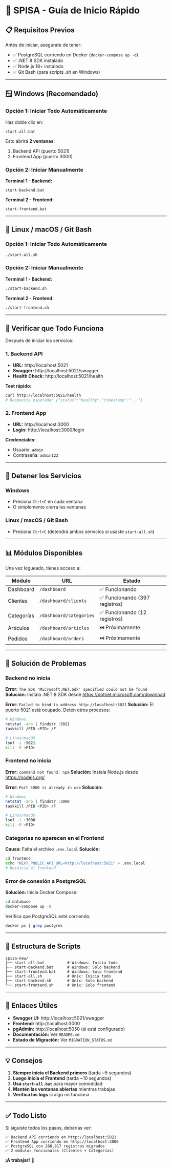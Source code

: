 # 🚀 SPISA - Guía de Inicio Rápido

## 📋 Requisitos Previos

Antes de iniciar, asegúrate de tener:

- ✅ PostgreSQL corriendo en Docker (`docker-compose up -d`)
- ✅ .NET 8 SDK instalado
- ✅ Node.js 18+ instalado
- ✅ Git Bash (para scripts .sh en Windows)

---

## 🪟 Windows (Recomendado)

### Opción 1: Iniciar Todo Automáticamente

Haz doble clic en:
```
start-all.bat
```

Esto abrirá **2 ventanas**:
1. Backend API (puerto 5021)
2. Frontend App (puerto 3000)

### Opción 2: Iniciar Manualmente

**Terminal 1 - Backend:**
```batch
start-backend.bat
```

**Terminal 2 - Frontend:**
```batch
start-frontend.bat
```

---

## 🐧 Linux / macOS / Git Bash

### Opción 1: Iniciar Todo Automáticamente

```bash
./start-all.sh
```

### Opción 2: Iniciar Manualmente

**Terminal 1 - Backend:**
```bash
./start-backend.sh
```

**Terminal 2 - Frontend:**
```bash
./start-frontend.sh
```

---

## 🎯 Verificar que Todo Funciona

Después de iniciar los servicios:

### 1. Backend API
- **URL:** http://localhost:5021
- **Swagger:** http://localhost:5021/swagger
- **Health Check:** http://localhost:5021/health

**Test rápido:**
```bash
curl http://localhost:5021/health
# Respuesta esperada: {"status":"healthy","timestamp":"..."}
```

### 2. Frontend App
- **URL:** http://localhost:3000
- **Login:** http://localhost:3000/login

**Credenciales:**
- Usuario: `admin`
- Contraseña: `admin123`

---

## 🛑 Detener los Servicios

### Windows
- Presiona `Ctrl+C` en cada ventana
- O simplemente cierra las ventanas

### Linux / macOS / Git Bash
- Presiona `Ctrl+C` (detendrá ambos servicios si usaste `start-all.sh`)

---

## 📊 Módulos Disponibles

Una vez logueado, tienes acceso a:

| Módulo | URL | Estado |
|--------|-----|--------|
| Dashboard | `/dashboard` | ✅ Funcionando |
| Clientes | `/dashboard/clients` | ✅ Funcionando (397 registros) |
| Categorías | `/dashboard/categories` | ✅ Funcionando (12 registros) |
| Artículos | `/dashboard/articles` | ⏭️ Próximamente |
| Pedidos | `/dashboard/orders` | ⏭️ Próximamente |

---

## 🐛 Solución de Problemas

### Backend no inicia

**Error:** `The SDK 'Microsoft.NET.Sdk' specified could not be found`
**Solución:** Instala .NET 8 SDK desde https://dotnet.microsoft.com/download

**Error:** `Failed to bind to address http://localhost:5021`
**Solución:** El puerto 5021 está ocupado. Detén otros procesos:
```bash
# Windows
netstat -ano | findstr :5021
taskkill /PID <PID> /F

# Linux/macOS
lsof -i :5021
kill -9 <PID>
```

### Frontend no inicia

**Error:** `command not found: npm`
**Solución:** Instala Node.js desde https://nodejs.org/

**Error:** `Port 3000 is already in use`
**Solución:** 
```bash
# Windows
netstat -ano | findstr :3000
taskkill /PID <PID> /F

# Linux/macOS
lsof -i :3000
kill -9 <PID>
```

### Categorías no aparecen en el Frontend

**Causa:** Falta el archivo `.env.local`
**Solución:**
```bash
cd frontend
echo "NEXT_PUBLIC_API_URL=http://localhost:5021" > .env.local
# Reinicia el frontend
```

### Error de conexión a PostgreSQL

**Solución:** Inicia Docker Compose:
```bash
cd database
docker-compose up -d
```

Verifica que PostgreSQL esté corriendo:
```bash
docker ps | grep postgres
```

---

## 📁 Estructura de Scripts

```
spisa-new/
├── start-all.bat          # Windows: Inicia todo
├── start-backend.bat      # Windows: Solo backend
├── start-frontend.bat     # Windows: Solo frontend
├── start-all.sh           # Unix: Inicia todo
├── start-backend.sh       # Unix: Solo backend
└── start-frontend.sh      # Unix: Solo frontend
```

---

## 🔗 Enlaces Útiles

- **Swagger UI:** http://localhost:5021/swagger
- **Frontend:** http://localhost:3000
- **pgAdmin:** http://localhost:5050 (si está configurado)
- **Documentación:** Ver `README.md`
- **Estado de Migración:** Ver `MIGRATION_STATUS.md`

---

## 💡 Consejos

1. **Siempre inicia el Backend primero** (tarda ~5 segundos)
2. **Luego inicia el Frontend** (tarda ~10 segundos)
3. **Usa `start-all.bat`** para mayor comodidad
4. **Mantén las ventanas abiertas** mientras trabajas
5. **Verifica los logs** si algo no funciona

---

## ✅ Todo Listo

Si siguiste todos los pasos, deberías ver:

```
✅ Backend API corriendo en http://localhost:5021
✅ Frontend App corriendo en http://localhost:3000
✅ PostgreSQL con 268,817 registros migrados
✅ 2 módulos funcionales (Clientes + Categorías)
```

**¡A trabajar!** 🎉



